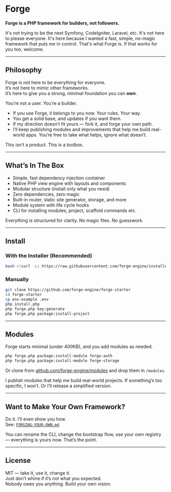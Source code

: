 # Forge

**Forge is a PHP framework for builders, not followers.**

It's not trying to be the next Symfony, CodeIgniter, Laravel, etc. It's not here to please everyone. It's here because I wanted a fast, simple, no-magic framework that puts *me* in control. That's what Forge is. If that works for you too, welcome.

---

## Philosophy

Forge is not here to be everything for everyone.  
It’s not here to mimic other frameworks.  
It’s here to give you a strong, minimal foundation you can **own**.

You’re not a user. You’re a builder.

- If you use Forge, it belongs to you now. Your rules. Your way.  
- You get a solid base, and updates if you want them.  
- If my direction doesn’t fit yours — fork it, and forge your own path.  
- I’ll keep publishing modules and improvements that help me build real-world apps. You’re free to take what helps, ignore what doesn’t.

This isn’t a product. This is a toolbox.

---

## What’s In The Box

- Simple, fast dependency injection container  
- Native PHP view engine with layouts and components  
- Modular structure (install only what you need)  
- Zero dependencies, zero magic  
- Built-in router, static site generator, storage, and more  
- Module system with life cycle hooks  
- CLI for installing modules, project, scaffold commands etc.

Everything is structured for clarity. No magic files. No guesswork.

---

## Install

### With the Installer (Recommended)

```bash
bash <(curl -Ls https://raw.githubusercontent.com/forge-engine/installer/main/installer.sh)
```

### Manually

```bash
git clone https://github.com/forge-engine/forge-starter
cd forge-starter
cp env-example .env
php install.php
php forge.php key:generate
php forge.php package:install-project
```

---

## Modules

Forge starts minimal (under 400KB), and you add modules as needed.

```bash
php forge.php package:install-module forge-auth
php forge.php package:install-module forge-storage
```

Or clone from [github.com/forge-engine/modules](https://github.com/forge-engine/modules) and drop them in `/modules`.

I publish modules that help me build real-world projects. If something’s too specific, I won’t. Or I’ll release a simplified version.

---

## Want to Make Your Own Framework?

Do it. I’ll even show you how.  
See: [`FORGING-YOUR-OWN.md`](./docs/FORGING-YOUR-OWN.md)

You can rename the CLI, change the bootstrap flow, use your own registry — everything is yours now. That’s the point.

---

## License

MIT — take it, use it, change it.  
Just don’t whine if it’s not what you expected.  
Nobody owes you anything. Build your own vision.

